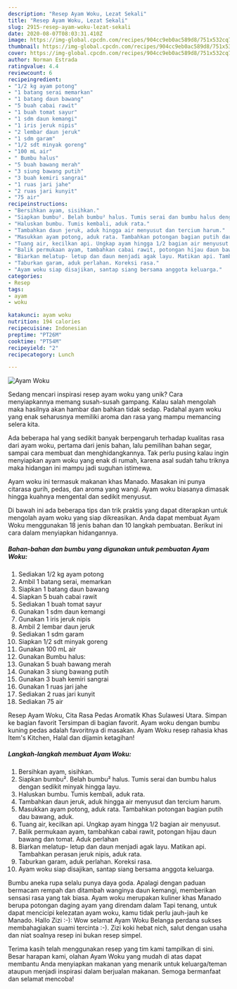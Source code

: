 ```yaml
---
description: "Resep Ayam Woku, Lezat Sekali"
title: "Resep Ayam Woku, Lezat Sekali"
slug: 2915-resep-ayam-woku-lezat-sekali
date: 2020-08-07T08:03:31.410Z
image: https://img-global.cpcdn.com/recipes/904cc9eb0ac589d8/751x532cq70/ayam-woku-foto-resep-utama.jpg
thumbnail: https://img-global.cpcdn.com/recipes/904cc9eb0ac589d8/751x532cq70/ayam-woku-foto-resep-utama.jpg
cover: https://img-global.cpcdn.com/recipes/904cc9eb0ac589d8/751x532cq70/ayam-woku-foto-resep-utama.jpg
author: Norman Estrada
ratingvalue: 4.4
reviewcount: 6
recipeingredient:
- "1/2 kg ayam potong"
- "1 batang serai memarkan"
- "1 batang daun bawang"
- "5 buah cabai rawit"
- "1 buah tomat sayur"
- "1 sdm daun kemangi"
- "1 iris jeruk nipis"
- "2 lembar daun jeruk"
- "1 sdm garam"
- "1/2 sdt minyak goreng"
- "100 mL air"
- " Bumbu halus"
- "5 buah bawang merah"
- "3 siung bawang putih"
- "3 buah kemiri sangrai"
- "1 ruas jari jahe"
- "2 ruas jari kunyit"
- "75 air"
recipeinstructions:
- "Bersihkan ayam, sisihkan."
- "Siapkan bumbu². Belah bumbu² halus. Tumis serai dan bumbu halus dengan sedikit minyak hingga layu."
- "Haluskan bumbu. Tumis kembali, aduk rata."
- "Tambahkan daun jeruk, aduk hingga air menyusut dan tercium harum."
- "Masukkan ayam potong, aduk rata. Tambahkan potongan bagian putih dau bawang, aduk."
- "Tuang air, kecilkan api. Ungkap ayam hingga 1/2 bagian air menyusut."
- "Balik permukaan ayam, tambahkan cabai rawit, potongan hijau daun bawang dan tomat. Aduk perlahan"
- "Biarkan melatup- letup dan daun menjadi agak layu. Matikan api. Tambahkan perasan jeruk nipis, aduk rata."
- "Taburkan garam, aduk perlahan. Koreksi rasa."
- "Ayam woku siap disajikan, santap siang bersama anggota keluarga."
categories:
- Resep
tags:
- ayam
- woku

katakunci: ayam woku 
nutrition: 194 calories
recipecuisine: Indonesian
preptime: "PT26M"
cooktime: "PT54M"
recipeyield: "2"
recipecategory: Lunch

---
```



![Ayam Woku](https://img-global.cpcdn.com/recipes/904cc9eb0ac589d8/751x532cq70/ayam-woku-foto-resep-utama.jpg)

Sedang mencari inspirasi resep ayam woku yang unik? Cara menyiapkannya memang susah-susah gampang. Kalau salah mengolah maka hasilnya akan hambar dan bahkan tidak sedap. Padahal ayam woku yang enak seharusnya memiliki aroma dan rasa yang mampu memancing selera kita.

Ada beberapa hal yang sedikit banyak berpengaruh terhadap kualitas rasa dari ayam woku, pertama dari jenis bahan, lalu pemilihan bahan segar, sampai cara membuat dan menghidangkannya. Tak perlu pusing kalau ingin menyiapkan ayam woku yang enak di rumah, karena asal sudah tahu triknya maka hidangan ini mampu jadi suguhan istimewa.

Ayam woku ini termasuk makanan khas Manado. Masakan ini punya citarasa gurih, pedas, dan aroma yang wangi. Ayam woku biasanya dimasak hingga kuahnya mengental dan sedikit menyusut.


Di bawah ini ada beberapa tips dan trik praktis yang dapat diterapkan untuk mengolah ayam woku yang siap dikreasikan. Anda dapat membuat Ayam Woku menggunakan 18 jenis bahan dan 10 langkah pembuatan. Berikut ini cara dalam menyiapkan hidangannya.

<!--inarticleads1-->

##### Bahan-bahan dan bumbu yang digunakan untuk pembuatan Ayam Woku:

1. Sediakan 1/2 kg ayam potong
1. Ambil 1 batang serai, memarkan
1. Siapkan 1 batang daun bawang
1. Siapkan 5 buah cabai rawit
1. Sediakan 1 buah tomat sayur
1. Gunakan 1 sdm daun kemangi
1. Gunakan 1 iris jeruk nipis
1. Ambil 2 lembar daun jeruk
1. Sediakan 1 sdm garam
1. Siapkan 1/2 sdt minyak goreng
1. Gunakan 100 mL air
1. Gunakan  Bumbu halus:
1. Gunakan 5 buah bawang merah
1. Gunakan 3 siung bawang putih
1. Gunakan 3 buah kemiri sangrai
1. Gunakan 1 ruas jari jahe
1. Sediakan 2 ruas jari kunyit
1. Sediakan 75 air


Resep Ayam Woku, Cita Rasa Pedas Aromatik Khas Sulawesi Utara. Simpan ke bagian favorit Tersimpan di bagian favorit. Ayam woku dengan bumbu kuning pedas adalah favoritnya di masakan. Ayam Woku resep rahasia khas Item&#39;s Kitchen, Halal dan dijamin ketagihan! 

<!--inarticleads2-->

##### Langkah-langkah membuat Ayam Woku:

1. Bersihkan ayam, sisihkan.
1. Siapkan bumbu². Belah bumbu² halus. Tumis serai dan bumbu halus dengan sedikit minyak hingga layu.
1. Haluskan bumbu. Tumis kembali, aduk rata.
1. Tambahkan daun jeruk, aduk hingga air menyusut dan tercium harum.
1. Masukkan ayam potong, aduk rata. Tambahkan potongan bagian putih dau bawang, aduk.
1. Tuang air, kecilkan api. Ungkap ayam hingga 1/2 bagian air menyusut.
1. Balik permukaan ayam, tambahkan cabai rawit, potongan hijau daun bawang dan tomat. Aduk perlahan
1. Biarkan melatup- letup dan daun menjadi agak layu. Matikan api. Tambahkan perasan jeruk nipis, aduk rata.
1. Taburkan garam, aduk perlahan. Koreksi rasa.
1. Ayam woku siap disajikan, santap siang bersama anggota keluarga.


Bumbu aneka rupa selalu punya daya goda. Apalagi dengan paduan bermacam rempah dan ditambah wanginya daun kemangi, memberikan sensasi rasa yang tak biasa. Ayam woku merupakan kuliner khas Manado berupa potongan daging ayam yang direndam dalam Tapi tenang, untuk dapat mencicipi kelezatan ayam woku, kamu tidak perlu jauh-jauh ke Manado. Hallo Zizi :-): Wow selamat Ayam Woku Belanga perdana sukses membahagiakan suami tercinta :-). Zizi koki hebat nich, salut dengan usaha dan niat soalnya resep ini bukan resep simpel. 

Terima kasih telah menggunakan resep yang tim kami tampilkan di sini. Besar harapan kami, olahan Ayam Woku yang mudah di atas dapat membantu Anda menyiapkan makanan yang menarik untuk keluarga/teman ataupun menjadi inspirasi dalam berjualan makanan. Semoga bermanfaat dan selamat mencoba!
